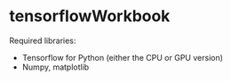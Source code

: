 # tensorflowWorkbook

Required libraries: 

- Tensorflow for Python (either the CPU or GPU version)
- Numpy, matplotlib 


